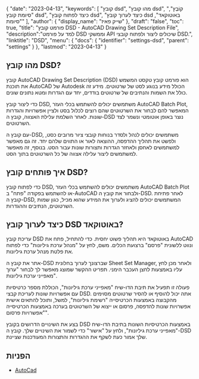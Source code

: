 {
"date": "2023-04-13",
  "keywords": [
"קובץ dsd",
"מהו קובץ dsd",
"קוֹבֶץ",
"סיומת קובץ dsd",
"כיצד לפתוח קובץ dsd",
"כיצד לערוך קובץ dsd באוטוקאד",
"סיומת"
],
  "author": {
"display_name": "שייק פאיז"
},
"draft": "false",
"toc": true,
"title": "פורמט קובץ DSD - AutoCAD Drawing Set Description File",
  "description":"למד על פורמט DSD וממשקי API שיכולים ליצור ולפתוח קובצי DSD.",
"linktitle": "DSD",
  "menu": {
    "docs": {
      "identifier": "settings-dsd",
      "parent": "settings"
}
},
"lastmod": "2023-04-13"
}

## מהו קובץ DSD?
קובץ AutoCAD Drawing Set Description (DSD) הוא פורמט קובץ טקסט המשמש את תוכנת AutoCAD של Autodesk הכולל מידע בנוגע לסט של שרטוטים. מידע זה כולל את השמות והנתיבים של שרטוטים בודדים, יחד עם הגדרות ומטא נתונים שונים.

כדי ליצור קובץ DSD, משתמשים יכולים להשתמש בכלי העזר AutoCAD Batch Plot, המאפשר להם לבחור את השרטוטים שהם רוצים לכלול בסט ולציין אפשרויות והגדרות שונות. לאחר השלמת עלילת האצווה, קובץ ה-DSD נוצר באופן אוטומטי ונשמר לצד השרטוטים.

עם קובץ ה-DSD, משתמשים יכולים לנהל ולסדר בנוחות קובצי ציור מרובים כסט, ולפשט את תהליך ההדפסה, ההוצאה לאור או התווים שלהם יחד. זה גם מאפשר למשתמשים לאחסן ולאחזר הגדרות ותצורות שונות עבור הסט. בנוסף, זה מאפשר למשתמשים ליצור עלילה אצווה של כל השרטוטים בתוך הסט.

## איך פותחים קובץ DSD?
כדי לפתוח קובץ DSD, משתמשים יכולים להשתמש בכלי העזר AutoCAD Batch Plot או להשתמש בפקודה "פתח" ב-AutoCAD ולבחור את קובץ ה-DSD. לאחר פתיחת קובץ ה-DSD, המשתמשים יכולים להציג ולערוך את המידע שהוא מכיל, כגון שמות השרטוטים, הנתיבים וההגדרות.

## כיצד לערוך קובץ DSD באוטוקאד?
עריכת קובץ DSD באוטוקאד היא תהליך פשוט יחסית. כדי להתחיל, פתח את AutoCAD ונווט ללשונית "פרסם" ברצועת הכלים. משם, לחץ על "מנהל ערכת גיליונות" כדי לפתוח את פלטת מנהל ערכת גיליונות.

אתר את קובץ ה-DSD שברצונך לערוך בחלונית Sheet Set Manager, ולאחר מכן לחץ עליו באמצעות לחצן העכבר הימני. תפריט ההקשר שמוצג מאפשר לך לבחור "ערוך מאפייני ערכת גיליונות".

פעולה זו תפעיל את תיבת הדו-שיח "מאפייני ערכת גיליונות", הכוללת מספר כרטיסיות עם אפשרויות שונות לעריכת קבצי DSD. אתה יכול להוסיף או להסיר שרטוטים מסוימים מהקבוצה באמצעות הכרטיסייה "רשימת גיליונות", למשל, ותוכל להתאים אישית אפשרויות שונות להדפסה, פרסום או ייצוא של השרטוטים בערכה באמצעות הכרטיסייה "אפשרויות פרסום".

בצע את השינויים הדרושים בקובץ DSD באמצעות הכרטיסיות השונות בתיבת הדו-שיח "מאפייני ערכת גיליונות", ולחץ על "אישור" כדי לשמור את השינויים שלך. קובץ ה-DSD שלך אמור כעת לשקף את ההגדרות והתצורות המעודכנות שציינת.

## הפניות
* [AutoCad](https://en.wikipedia.org/wiki/AutoCAD)

